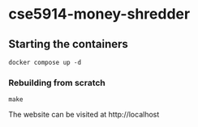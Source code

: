 # cse5914-money-shredder


## Starting the containers

`docker compose up -d`

### Rebuilding from scratch

`make`

The website can be visited at http://localhost
